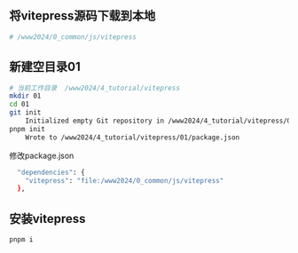 ## 将vitepress源码下载到本地
```sh
# /www2024/0_common/js/vitepress
```

## 新建空目录01
```sh
# 当前工作目录  /www2024/4_tutorial/vitepress
mkdir 01
cd 01
git init
    Initialized empty Git repository in /www2024/4_tutorial/vitepress/01/.git/
pnpm init
    Wrote to /www2024/4_tutorial/vitepress/01/package.json
```
修改package.json
```sh
  "dependencies": {
    "vitepress": "file:/www2024/0_common/js/vitepress"
  },
```
## 安装vitepress
```sh
pnpm i
```

